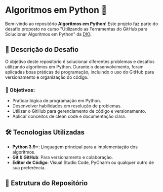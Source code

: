 # Algoritmos em Python 🚀

Bem-vindo ao repositório **Algoritmos em Python**! Este projeto faz parte do desafio proposto no curso "Utilizando as Ferramentas do GitHub para Solucionar Algoritmos em Python" da [DIO](https://web.dio.me/).

## 📜 Descrição do Desafio

O objetivo deste repositório é solucionar diferentes problemas e desafios utilizando algoritmos em Python. Durante o desenvolvimento, foram aplicadas boas práticas de programação, incluindo o uso do GitHub para versionamento e organização do código.

### 🧠 Objetivos:
- Praticar lógica de programação em Python.
- Desenvolver habilidades em resolução de problemas.
- Utilizar o GitHub para gerenciamento de código e versionamento.
- Aplicar conceitos de clean code e documentação clara.

## 🛠️ Tecnologias Utilizadas

- **Python 3.9+**: Linguagem principal para a implementação dos algoritmos.
- **Git & GitHub**: Para versionamento e colaboração.
- **Editor de Código**: Visual Studio Code, PyCharm ou qualquer outro de sua preferência.

## 📂 Estrutura do Repositório

